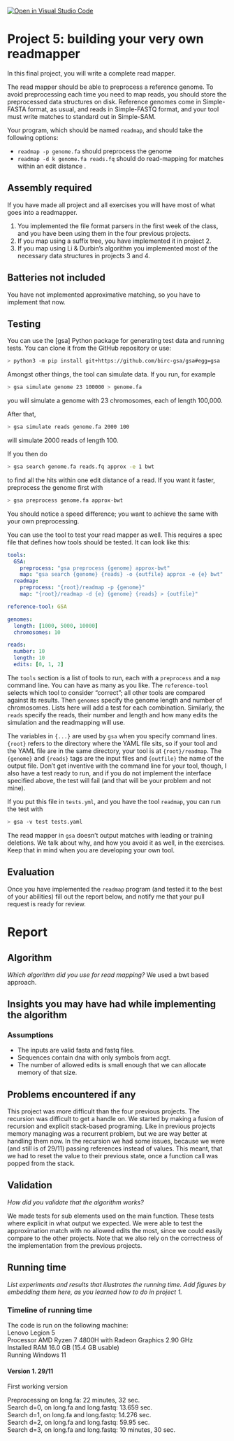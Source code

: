 [![Open in Visual Studio Code](https://classroom.github.com/assets/open-in-vscode-c66648af7eb3fe8bc4f294546bfd86ef473780cde1dea487d3c4ff354943c9ae.svg)](https://classroom.github.com/online_ide?assignment_repo_id=9424447&assignment_repo_type=AssignmentRepo)
# Project 5: building your very own readmapper

In this final project, you will write a complete read mapper.

The read mapper should be able to preprocess a reference genome. To avoid preprocessing each time you need to map reads, you should store the preprocessed data structures on disk. Reference genomes come in Simple-FASTA format, as usual, and reads in Simple-FASTQ format, and your tool must write matches to standard out in Simple-SAM.

Your program, which should be named `readmap`, and should take the following options:

* `readmap -p genome.fa` should preprocess the genome
* `readmap -d k genome.fa reads.fq` should do read-mapping for matches within an edit distance .


## Assembly required

If you have made all project and all exercises you will have most of what goes into a readmapper.

1. You implemented the file format parsers in the first week of the class, and you have been using them in the four previous projects.
2. If you map using a suffix tree, you have implemented it in project 2.
3. If you map using Li & Durbin’s algorithm you implemented most of the necessary data structures in projects 3 and 4.

## Batteries not included

You have not implemented approximative matching, so you have to implement that now.

## Testing

You can use the [gsa] Python package for generating test data and running tests. You can clone it from the GitHub repository or use:

```bash
> python3 -m pip install git+https://github.com/birc-gsa/gsa#egg=gsa
```

Amongst other things, the tool can simulate data. If you run, for example

```bash
> gsa simulate genome 23 100000 > genome.fa
```

you will simulate a genome with 23 chromosomes, each of length 100,000.

After that,

```bash
> gsa simulate reads genome.fa 2000 100
```

will simulate 2000 reads of length 100.

If you then do

```bash
> gsa search genome.fa reads.fq approx -e 1 bwt
```

to find all the hits within one edit distance of a read. If you want it faster, preprocess the genome first with

```bash
> gsa preprocess genome.fa approx-bwt
```

You should notice a speed difference; you want to achieve the same with your own preprocessing.

You can use the tool to test your read mapper as well. This requires a spec file that defines how tools should be tested. It can look like this:

```yaml
tools:
  GSA:
    preprocess: "gsa preprocess {genome} approx-bwt"
    map: "gsa search {genome} {reads} -o {outfile} approx -e {e} bwt"
  readmap:
    preprocess: "{root}/readmap -p {genome}"
    map: "{root}/readmap -d {e} {genome} {reads} > {outfile}"

reference-tool: GSA

genomes:
  length: [1000, 5000, 10000]
  chromosomes: 10

reads:
  number: 10
  length: 10
  edits: [0, 1, 2]
```

The `tools` section is a list of tools to run, each with a `preprocess` and a `map` command line. You can have as many as you like. The `reference-tool` selects which tool to consider “correct”; all other tools are compared against its results. Then `genomes` specify the genome length and number of chromosomes. Lists here will add a test for each combination. Similarly, the `reads` specify the reads, their number and length and how many edits the simulation and the readmapping will use.

The variables in `{...}` are used by `gsa` when you specify command lines. `{root}` refers to the directory where the YAML file sits, so if your tool and the YAML file are in the same directory, your tool is at `{root}/readmap`. The `{genome}` and `{reads}` tags are the input files and `{outfile}` the name of the output file. Don’t get inventive with the command line for your tool, though, I also have a test ready to run, and if you do not implement the interface specified above, the test will fail (and that will be your problem and not mine).

If you put this file in `tests.yml`, and you have the tool `readmap`, you can run the test with

```bash
> gsa -v test tests.yaml
```

The read mapper in `gsa` doesn’t output matches with leading or training deletions. We talk about why, and how you avoid it as well, in the exercises. Keep that in mind when you are developing your own tool.

## Evaluation

Once you have implemented the `readmap` program (and tested it to the best of your abilities) fill out the report below, and notify me that your pull request is ready for review.

# Report

## Algorithm

*Which algorithm did you use for read mapping?*
We used a bwt based approach.

## Insights you may have had while implementing the algorithm

### Assumptions
* The inputs are valid fasta and fastq files.
* Sequences contain dna with only symbols from acgt.
* The number of allowed edits is small enough that we can allocate memory of that size.

## Problems encountered if any

This project was more difficult than the four previous projects.
The recursion was difficult to get a handle on. We started by making a fusion of recursion and explicit
stack-based programing.
Like in previous projects memory managing was a recurrent problem, but we are way better at handling them now.
In the recursion we had some issues, because we were (and still is of 29/11) passing references instead of values.
This meant, that we had to reset the value to their previous state, once a function call was popped from the stack.

## Validation

*How did you validate that the algorithm works?*

We made tests for sub elements used on the main function. These tests where explicit in what output we expected.
We were able to test the approximation match with no allowed edits the most, since we could easily compare to the other projects.
Note that we also rely on the correctness of the implementation from the previous projects.

## Running time

*List experiments and results that illustrates the running time. Add figures by embedding them here, as you learned how to do in project 1.*

### Timeline of running time
The code is run on the following machine: <br>
Lenovo Legion 5 <br>
Processor	AMD Ryzen 7 4800H with Radeon Graphics   2.90 GHz <br>
Installed RAM	16.0 GB (15.4 GB usable) <br>
Running Windows 11 <br>

#### Version 1. 29/11
First working version <br>

Preprocessing on long.fa: 22 minutes, 32 sec. <br>
Search d=0, on long.fa and long.fastq: 13.659 sec. <br>
Search d=1, on long.fa and long.fastq: 14.276 sec. <br>
Search d=2, on long.fa and long.fastq: 59.95 sec. <br>
Search d=3, on long.fa and long.fastq: 10 minutes, 30 sec.  <br>